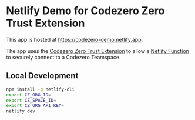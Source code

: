 # Netlify Demo for Codezero Zero Trust Extension

This app is hosted at <https://codezero-demo.netlify.app>.

The app uses the [Codezero Zero Trust Extension](https://app.netlify.com/extensions/codezero)
to allow a [Netlify Function](/netlify/functions/service-a.mjs) to securely connect to a
Codezero Teamspace.

## Local Development

```sh
npm install -g netlify-cli
export CZ_ORG_ID=
export CZ_SPACE_ID=
export CZ_ORG_API_KEY=
netlify dev
```
